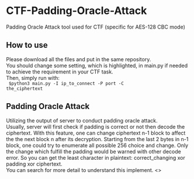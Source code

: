 # CTF-Padding-Oracle-Attack
Padding Oracle Attack tool used for CTF (specific for AES-128 CBC mode) 

## How to use
Please download all the files and put in the same repository. </br>
You should change some setting, which is highlighted, in main.py if needed to achieve the requirement in your CTF task. </br>
Then, simply run with: </br>
<code>
$python3 main.py -I ip_to_connect -P port -C the_ciphertext
</code>

## Padding Oracle Attack
Utilizing the output of server to conduct padding oracle attack. </br>
Usually, server will first check if padding is correct or not then decode the ciphertext. With this feature, one can change ciphertext n-1 block to affect the the next block n after its decryption. Starting from the last 2 bytes in n-1 block, one could try to enumerate all possible 256 choice and change. Only the change which fulfill the padding would be warned with other decode error. So you can get the least character in plaintext: correct_changing xor padding xor ciphertext. </br>
You can search for more detail to understand this implement. <>
